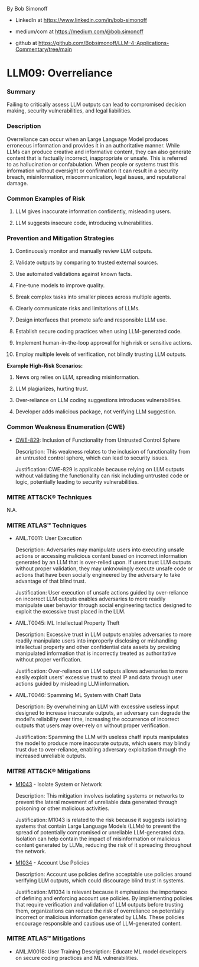 By Bob Simonoff

- LinkedIn at https://www.linkedin.com/in/bob-simonoff

- medium/com at https://medium.com/@bob.simonoff

- github at https://github.com/Bobsimonoff/LLM-4-Applications-Commentary/tree/main


# LLM09: Overreliance

### Summary

Failing to critically assess LLM outputs can lead to compromised decision making, security vulnerabilities, and legal liabilities.

### Description

Overreliance can occur when an Large Language Model produces erroneous information and provides it in an authoritative manner. While LLMs can produce creative and informative content, they can also generate content that is factually incorrect, inappropriate or unsafe. This is referred to as hallucination or confabulation. When people or systems trust this information without oversight or confirmation it can result in a security breach, misinformation, miscommunication, legal issues, and reputational damage.

### Common Examples of Risk

1. LLM gives inaccurate information confidently, misleading users. 

2. LLM suggests insecure code, introducing vulnerabilities.


### Prevention and Mitigation Strategies

1. Continuously monitor and manually review LLM outputs.

2. Validate outputs by comparing to trusted external sources.

3. Use automated validations against known facts.

4. Fine-tune models to improve quality. 

5. Break complex tasks into smaller pieces across multiple agents.

6. Clearly communicate risks and limitations of LLMs.

7. Design interfaces that promote safe and responsible LLM use.

8. Establish secure coding practices when using LLM-generated code.

9. Implement human-in-the-loop approval for high risk or sensitive actions. 

10. Employ multiple levels of verification, not blindly trusting LLM outputs.

**Example High-Risk Scenarios:**

1. News org relies on LLM, spreading misinformation.

2. LLM plagiarizes, hurting trust.

3. Over-reliance on LLM coding suggestions introduces vulnerabilities. 

4. Developer adds malicious package, not verifying LLM suggestion.


### Common Weakness Enumeration (CWE)


- [CWE-829](https://cwe.mitre.org/data/definitions/829.html): Inclusion of Functionality from Untrusted Control Sphere

  Description: This weakness relates to the inclusion of functionality from an untrusted control sphere, which can lead to security issues.

  Justification: CWE-829 is applicable because relying on LLM outputs without validating the functionality can risk including untrusted code or logic, potentially leading to security vulnerabilities.


### MITRE ATT&CK® Techniques

N.A.


### MITRE ATLAS™ Techniques

- AML.T0011: User Execution  

  Description: Adversaries may manipulate users into executing unsafe actions or accessing malicious content based on incorrect information generated by an LLM that is over-relied upon. If users trust LLM outputs without proper validation, they may unknowingly execute unsafe code or actions that have been socially engineered by the adversary to take advantage of that blind trust.

  Justification: User execution of unsafe actions guided by over-reliance on incorrect LLM outputs enables adversaries to more readily manipulate user behavior through social engineering tactics designed to exploit the excessive trust placed in the LLM.

- AML.T0045: ML Intellectual Property Theft

  Description: Excessive trust in LLM outputs enables adversaries to more readily manipulate users into improperly disclosing or mishandling intellectual property and other confidential data assets by providing manipulated information that is incorrectly treated as authoritative without proper verification.

  Justification: Over-reliance on LLM outputs allows adversaries to more easily exploit users' excessive trust to steal IP and data through user actions guided by misleading LLM information.

- AML.T0046: Spamming ML System with Chaff Data

  Description: By overwhelming an LLM with excessive useless input designed to increase inaccurate outputs, an adversary can degrade the model's reliability over time, increasing the occurrence of incorrect outputs that users may over-rely on without proper verification.

  Justification: Spamming the LLM with useless chaff inputs manipulates the model to produce more inaccurate outputs, which users may blindly trust due to over-reliance, enabling adversary exploitation through the increased unreliable outputs.


### MITRE ATT&CK® Mitigations

- [M1043](https://attack.mitre.org/mitigations/M1043/) - Isolate System or Network

  Description: This mitigation involves isolating systems or networks to prevent the lateral movement of unreliable data generated through poisoning or other malicious activities.

  Justification: M1043 is related to the risk because it suggests isolating systems that contain Large Language Models (LLMs) to prevent the spread of potentially compromised or unreliable LLM-generated data. Isolation can help contain the impact of misinformation or malicious content generated by LLMs, reducing the risk of it spreading throughout the network.

- [M1034](https://attack.mitre.org/mitigations/M1034/) - Account Use Policies

  Description: Account use policies define acceptable use policies around verifying LLM outputs, which could discourage blind trust in systems.

  Justification: M1034 is relevant because it emphasizes the importance of defining and enforcing account use policies. By implementing policies that require verification and validation of LLM outputs before trusting them, organizations can reduce the risk of overreliance on potentially incorrect or malicious information generated by LLMs. These policies encourage responsible and cautious use of LLM-generated content.


### MITRE ATLAS™ Mitigations

- AML.M0018: User Training
  Description: Educate ML model developers on secure coding practices and ML vulnerabilities.

